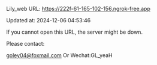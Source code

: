 Lily_web URL: https://222f-61-165-102-156.ngrok-free.app

Updated at: 2024-12-06 04:53:46

If you cannot open this URL, the server might be down.

Please contact: 

goley04@foxmail.com Or Wechat:GL_yeaH